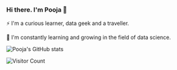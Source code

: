 ### Hi there. I'm Pooja 👋


:zap: I'm a curious learner, data geek and a traveller.         

🌱 I'm constantly learning and growing in the field of data science.                

![Pooja's GitHub stats](https://github-readme-stats.vercel.app/api?username=pooja-choudhari&show_icons=true&theme=radical)

![Visitor Count](https://profile-counter.glitch.me/{pooja-choudhari}/count.svg)

